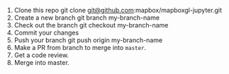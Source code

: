 1. Clone this repo git clone git@github.com:mapbox/mapboxgl-jupyter.git
2. Create a new branch git branch my-branch-name
3. Check out the branch git checkout my-branch-name
4. Commit your changes
5. Push your branch git push origin my-branch-name
7. Make a PR from branch to merge into `master`.
8. Get a code review.
9. Merge into master.
